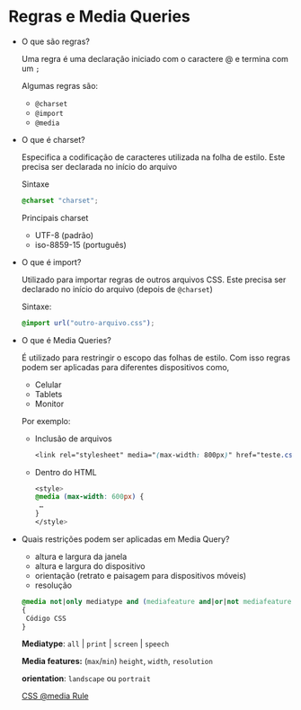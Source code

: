 # Regras e Media Queries

- O que são regras?
    
    Uma regra é uma declaração iniciado com o caractere @ e termina com um `;`
    
    Algumas regras são:
    
    - `@charset`
    - `@import`
    - `@media`
- O que é charset?
    
    Especifica a codificação de caracteres utilizada na folha de estilo. Este precisa ser declarada no início do arquivo
    
    Sintaxe
    
    ```css
    @charset "charset";
    ```
    
    Principais charset
    
    - UTF-8 (padrão)
    - iso-8859-15 (português)
- O que é import?
    
    Utilizado para importar regras de outros arquivos CSS. Este precisa ser declarado no início do arquivo (depois de `@charset`)
    
    Sintaxe:
    
    ```css
    @import url("outro-arquivo.css");
    ```
    
- O que é Media Queries?
    
    É utilizado para restringir o escopo das folhas de estilo. Com isso regras podem ser aplicadas para diferentes dispositivos como, 
    
    - Celular
    - Tablets
    - Monitor
    
    Por exemplo:
    
    - Inclusão de arquivos
        
        ```css
        <link rel="stylesheet" media="(max-width: 800px)" href="teste.css">
        ```
        
    - Dentro do HTML
        
        ```css
        <style>
        @media (max-width: 600px) {
         …
        }
        </style>
        ```
        
- Quais restrições podem ser aplicadas em Media Query?
    - altura e largura da janela
    - altura e largura do dispositivo
    - orientação (retrato e paisagem para dispositivos móveis)
    - resolução
    
    ```css
    @media not|only mediatype and (mediafeature and|or|not mediafeature) 
    {
     Código CSS
    }
    ```
    
    **Mediatype**: `all` | `print` | `screen` | `speech`
    
    **Media features:** (`max`/`min`) `height`, `width`, `resolution`
    
    **orientation**: `landscape` ou `portrait`
    
    [CSS @media Rule](https://www.w3schools.com/cssref/css3_pr_mediaquery.php)
